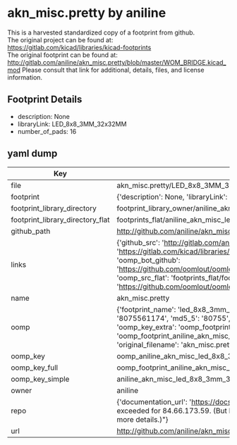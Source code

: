 # akn_misc.pretty by aniline  
This is a harvested standardized copy of a footprint from github.  
The original project can be found at:  
https://gitlab.com/kicad/libraries/kicad-footprints  
The original footprint can be found at:
http://gitlab.com/aniline/akn_misc.pretty/blob/master/WOM_BRIDGE.kicad_mod
Please consult that link for additional, details, files, and license information.  
## Footprint Details
* description: None  
* libraryLink: LED_8x8_3MM_32x32MM  
* number_of_pads: 16  
## yaml dump  
| Key | Value |  
| --- | --- |  
| file | akn_misc.pretty/LED_8x8_3MM_32x32MM.kicad_mod |  
| footprint | {'description': None, 'libraryLink': 'LED_8x8_3MM_32x32MM', 'number_of_pads': 16} |  
| footprint_library_directory | footprint_library_owner/aniline_akn_misc.pretty |  
| footprint_library_directory_flat | footprints_flat/aniline_akn_misc_led_8x8_3mm_32x32mm/working |  
| github_path | http://github.com/aniline/akn_misc.pretty/blob/master/LED_8x8_3MM_32x32MM.kicad_mod |  
| links | {'github_src': 'http://gitlab.com/aniline/akn_misc.pretty/blob/master/WOM_BRIDGE.kicad_mod', 'github_src_repo': 'https://gitlab.com/kicad/libraries/kicad-footprints', 'oomp_bot': 'footprints/aniline_akn_misc_led_8x8_3mm_32x32mm/working', 'oomp_bot_github': 'https://github.com/oomlout/oomlout_oomp_footprint_bot/tree/main/footprints/aniline_akn_misc_led_8x8_3mm_32x32mm/working', 'oomp_src_flat': 'footprints_flat/footprints_flat/aniline_akn_misc_led_8x8_3mm_32x32mm/working', 'oomp_src_flat_github': 'https://github.com/oomlout/oomlout_oomp_footprint_src/tree/main/footprints_flat/aniline_akn_misc_led_8x8_3mm_32x32mm/working'} |  
| name | akn_misc.pretty |  
| oomp | {'footprint_name': 'led_8x8_3mm_32x32mm', 'library_name': 'akn_misc', 'md5': '8075561174b654ea5e607a633d8761b7', 'md5_10': '8075561174', 'md5_5': '80755', 'md5_6': '807556', 'oomp_key': 'oomp_aniline_akn_misc_led_8x8_3mm_32x32mm', 'oomp_key_extra': 'oomp_footprint_aniline_akn_misc_led_8x8_3mm_32x32mm', 'oomp_key_full': 'oomp_footprint_aniline_akn_misc_led_8x8_3mm_32x32mm_807556', 'oomp_key_simple': 'aniline_akn_misc_led_8x8_3mm_32x32mm', 'original_filename': 'akn_misc.pretty/LED_8x8_3MM_32x32MM.kicad_mod', 'owner_name': 'aniline'} |  
| oomp_key | oomp_aniline_akn_misc_led_8x8_3mm_32x32mm |  
| oomp_key_full | oomp_footprint_aniline_akn_misc_led_8x8_3mm_32x32mm |  
| oomp_key_simple | aniline_akn_misc_led_8x8_3mm_32x32mm |  
| owner | aniline |  
| repo | {'documentation_url': 'https://docs.github.com/rest/overview/resources-in-the-rest-api#rate-limiting', 'message': "API rate limit exceeded for 84.66.173.59. (But here's the good news: Authenticated requests get a higher rate limit. Check out the documentation for more details.)"} |  
| url | http://github.com/aniline/akn_misc.pretty |  


